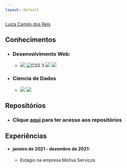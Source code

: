```yaml
---
layout: default
---
```


[Luiza Camilo dos Reis](./another-page.html)

## Conhecimentos

- ### Desenvolvimento Web:

    - <img src="https://img.icons8.com/color/60/000000/html-5--v1.png"/> <img src="https://img.icons8.com/color/60/000000/css3.png" alt="CSS 3"/> <img src="https://img.icons8.com/material-outlined/60/000000/django.png"/> <img src="https://img.icons8.com/color/60/000000/javascript--v1.png"/>

- ### Ciencia de Dados
    - <img src="https://img.icons8.com/color/60/000000/python--v1.png"/> <img src="https://img.icons8.com/ios-filled/60/000000/circled-r.png"/>

## Repositórios

- ### Clique [aqui](./another-page.html) para ter acesso aos repositórios

## Experiências



- #### janeiro de 2021 - dezembro de 2021: 
    - Estágio na empresa Motiva Serviços




    

    